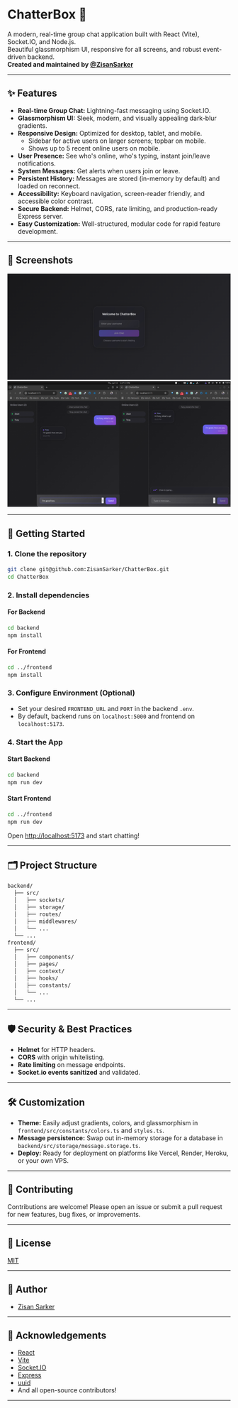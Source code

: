 # ChatterBox 💬

A modern, real-time group chat application built with React (Vite), Socket.IO, and Node.js.  
Beautiful glassmorphism UI, responsive for all screens, and robust event-driven backend.  
**Created and maintained by [@ZisanSarker](https://github.com/ZisanSarker)**

---

## ✨ Features

- **Real-time Group Chat:** Lightning-fast messaging using Socket.IO.
- **Glassmorphism UI:** Sleek, modern, and visually appealing dark-blur gradients.
- **Responsive Design:** Optimized for desktop, tablet, and mobile.
    - Sidebar for active users on larger screens; topbar on mobile.
    - Shows up to 5 recent online users on mobile.
- **User Presence:** See who's online, who's typing, instant join/leave notifications.
- **System Messages:** Get alerts when users join or leave.
- **Persistent History:** Messages are stored (in-memory by default) and loaded on reconnect.
- **Accessibility:** Keyboard navigation, screen-reader friendly, and accessible color contrast.
- **Secure Backend:** Helmet, CORS, rate limiting, and production-ready Express server.
- **Easy Customization:** Well-structured, modular code for rapid feature development.

---

## 📸 Screenshots

![ChatterBox Desktop](./Screenshots/Screenshot1.png)
![ChatterBox Mobile](./Screenshots/Screenshot2.png)

---

## 🚀 Getting Started

### 1. Clone the repository

```bash
git clone git@github.com:ZisanSarker/ChatterBox.git
cd ChatterBox
```

### 2. Install dependencies

#### For Backend
```bash
cd backend
npm install
```

#### For Frontend
```bash
cd ../frontend
npm install
```

### 3. Configure Environment (Optional)

- Set your desired `FRONTEND_URL` and `PORT` in the backend `.env`.
- By default, backend runs on `localhost:5000` and frontend on `localhost:5173`.

### 4. Start the App

#### Start Backend
```bash
cd backend
npm run dev
```

#### Start Frontend
```bash
cd ../frontend
npm run dev
```

Open [http://localhost:5173](http://localhost:5173) and start chatting!

---

## 🗂️ Project Structure

```
backend/
  ├── src/
  │   ├── sockets/
  │   ├── storage/
  │   ├── routes/
  │   ├── middlewares/
  │   └── ...
  └── ...
frontend/
  ├── src/
  │   ├── components/
  │   ├── pages/
  │   ├── context/
  │   ├── hooks/
  │   ├── constants/
  │   └── ...
  └── ...
```

---

## 🛡️ Security & Best Practices

- **Helmet** for HTTP headers.
- **CORS** with origin whitelisting.
- **Rate limiting** on message endpoints.
- **Socket.io events sanitized** and validated.

---

## 🛠️ Customization

- **Theme:** Easily adjust gradients, colors, and glassmorphism in `frontend/src/constants/colors.ts` and `styles.ts`.
- **Message persistence:** Swap out in-memory storage for a database in `backend/src/storage/message.storage.ts`.
- **Deploy:** Ready for deployment on platforms like Vercel, Render, Heroku, or your own VPS.

---

## 🤝 Contributing

Contributions are welcome! Please open an issue or submit a pull request for new features, bug fixes, or improvements.

---

## 📄 License

[MIT](LICENSE)

---

## 👤 Author

- [Zisan Sarker](https://github.com/ZisanSarker)

---

## 🙏 Acknowledgements

- [React](https://react.dev/)
- [Vite](https://vitejs.dev/)
- [Socket.IO](https://socket.io/)
- [Express](https://expressjs.com/)
- [uuid](https://www.npmjs.com/package/uuid)
- And all open-source contributors!

---